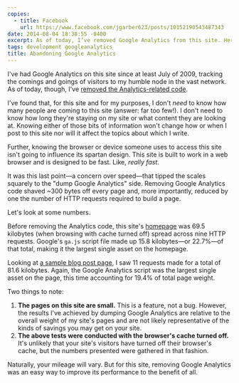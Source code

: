 ```yaml
---
copies:
  - title: Facebook
    url: https://www.facebook.com/jgarber623/posts/10152190543487343
date: 2014-08-04 18:38:55 -0400
excerpt: As of today, I’ve removed Google Analytics from this site. Here’s why.
tags: development googleanalytics
title: Abandoning Google Analytics
---
```


I've had Google Analytics on this site since at least July of 2009, tracking the comings and goings of visitors to my humble node in the vast network. As of today, though, I've [removed the Analytics-related code](https://github.com/jgarber623/sixtwothree.org/commit/225c32239af7affec5247b668c7a69acd72eff25).

I've found that, for this site and for my purposes, I don't _need_ to know how many people are coming to this site (answer: far too few!). I don't need to know how long they're staying on my site or what content they are looking at. Knowing either of those bits of information won't change how or when I post to this site nor will it affect the topics about which I write.

Further, knowing the browser or device someone uses to access this site isn't going to influence its spartan design. This site is built to work in a web browser and is designed to be fast. Like, _really fast_.

It was this last point—a concern over speed—that tipped the scales squarely to the "dump Google Analytics" side. Removing Google Analytics code shaved ~300 bytes off every page and, more importantly, reduced by one the number of HTTP requests required to build a page.

Let's look at some numbers.

Before removing the Analytics code, this site's [homepage](/) was 69.5 kilobytes (when browsing with cache turned off) spread across nine HTTP requests. Google's `ga.js` script file made up 15.8 kilobytes—or 22.7%—of that total, making it the largest single asset on the homepage.

Looking at [a sample blog post page](/blog/the-internet-never-forgets), I saw 11 requests made for a total of 81.6 kilobytes. Again, the Google Analytics script was the largest single asset on the page, this time accounting for 19.4% of total page weight.

Two things to note:

1. **The pages on this site are small.** This is a feature, not a bug. However, the results I've achieved by dumping Google Analytics are relative to the overall weight of my site's pages and are not likely representative of the kinds of savings you may get on your site.
2. **The above tests were conducted with the browser's cache turned off.** It's unlikely that your site's visitors have turned off their browser's cache, but the numbers presented were gathered in that fashion.

Naturally, your mileage will vary. But for this site, removing Google Analytics was an easy way to improve its performance to the benefit of all.